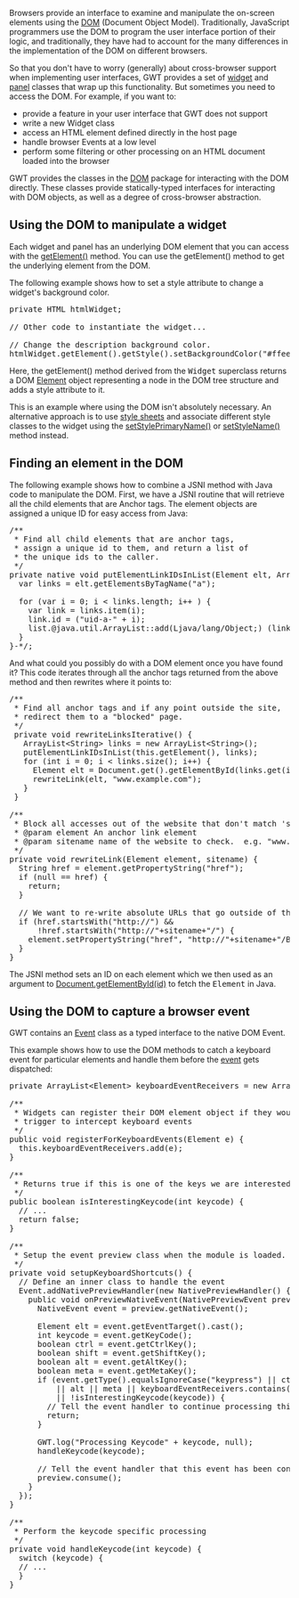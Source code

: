 <p>Browsers provide an interface to examine and manipulate the on-screen elements using the <a href="http://w3c.org/DOM/">DOM</a> (Document Object Model).
Traditionally, JavaScript programmers use the DOM to program the user interface portion of their logic, and traditionally, they have had to account for the many differences in the
implementation of the DOM on different browsers.</p>

<p>So that you don't have to worry (generally) about cross-browser support when implementing user interfaces, GWT provides a set of <a href="DevGuideUiWidgets.html">widget</a> and <a href="DevGuideUiPanels.html">panel</a> classes that wrap up this functionality. But sometimes you need to access the DOM. For example, if you
want to:</p>

<ul>
<li>provide a feature in your user interface that GWT does not support</li>

<li>write a new Widget class</li>

<li>access an HTML element defined directly in the host page</li>

<li>handle browser Events at a low level</li>

<li>perform some filtering or other processing on an HTML document loaded into the browser</li>
</ul>



<p>GWT provides the classes in the <a href="/javadoc/latest/com/google/gwt/dom/client/package-summary.html">DOM</a>
package for interacting with the DOM directly. These classes provide statically-typed interfaces for interacting with DOM objects, as well as a degree of
cross-browser abstraction.</p>

<h2>Using the DOM to manipulate a widget</h2>

<p>Each widget and panel has an underlying DOM element that you can access with the <a href="/javadoc/latest/com/google/gwt/user/client/ui/UIObject.html#getElement()">getElement()</a> method. You can use the
getElement() method to get the underlying element from the DOM.</p>

<p>The following example shows how to set a style attribute to change a widget's background color.</p>

<pre class="prettyprint">
private HTML htmlWidget;

// Other code to instantiate the widget...

// Change the description background color.
htmlWidget.getElement().getStyle().setBackgroundColor("#ffee80");
</pre>

<p>Here, the getElement() method derived from the <tt>Widget</tt> superclass returns a DOM <a href="/javadoc/latest/com/google/gwt/dom/client/Element.html">Element</a> object representing a node in the DOM tree
structure and adds a style attribute to it.</p>

<p>This is an example where using the DOM isn't absolutely necessary. An alternative approach is to use <a href="DevGuideUiCss.html">style sheets</a> and
associate different style classes to the widget using the <a href="/javadoc/latest/com/google/gwt/user/client/ui/UIObject.html#setStylePrimaryName(java.lang.String)">setStylePrimaryName()</a> or <a href="http://google-web-toolkit.googlecode.com/svn/javadoc/latest/com/google/gwt/user/client/ui/UIObject.html#setStyleName(java.lang.String)">setStyleName()</a> method
instead.</p>

<h2>Finding an element in the DOM</h2>

<p>The following example shows how to combine a JSNI method with Java code to manipulate the DOM. First, we have a JSNI routine that will retrieve all the child elements that are
Anchor tags. The element objects are assigned a unique ID for easy access from Java:</p>

<pre class="prettyprint">
/**
 * Find all child elements that are anchor tags,
 * assign a unique id to them, and return a list of
 * the unique ids to the caller.
 */
private native void putElementLinkIDsInList(Element elt, ArrayList&lt;String&gt; list) /*-{
  var links = elt.getElementsByTagName(&quot;a&quot;);

  for (var i = 0; i &lt; links.length; i++ ) {
    var link = links.item(i);
    link.id = (&quot;uid-a-&quot; + i);
    list.@java.util.ArrayList::add(Ljava/lang/Object;) (link.id);
  }
}-*/;
</pre>

<p>And what could you possibly do with a DOM element once you have found it? This code iterates through all the anchor tags returned from the above method and then rewrites where
it points to:</p>

<pre class="prettyprint">
/**
 * Find all anchor tags and if any point outside the site, 
 * redirect them to a &quot;blocked&quot; page.
 */
 private void rewriteLinksIterative() {
   ArrayList&lt;String&gt; links = new ArrayList&lt;String>();
   putElementLinkIDsInList(this.getElement(), links);
   for (int i = 0; i &lt; links.size(); i++) {
     Element elt = Document.get().getElementById(links.get(i));
     rewriteLink(elt, &quot;www.example.com&quot;);
   }
 }

/**
 * Block all accesses out of the website that don't match 'sitename'
 * @param element An anchor link element
 * @param sitename name of the website to check.  e.g. &quot;www.example.com&quot;
 */
private void rewriteLink(Element element, sitename) {
  String href = element.getPropertyString(&quot;href&quot;);
  if (null == href) {
    return;
  }

  // We want to re-write absolute URLs that go outside of this site
  if (href.startsWith(&quot;http://&quot;) &amp;&amp;
      !href.startsWith(&quot;http://&quot;+sitename+&quot;/&quot;) {
    element.setPropertyString(&quot;href&quot;, &quot;http://&quot;+sitename+&quot;/Blocked.html&quot;);
  }
}
</pre>

<p>The JSNI method sets an ID on each element which we then used as an argument to <a href="/javadoc/latest/com/google/gwt/dom/client/Document.html#getElementById(java.lang.String)">Document.getElementById(id)</a> to
fetch the <tt>Element</tt> in Java.</p>

<h2>Using the DOM to capture a browser event</h2>

<p>GWT contains an <a href="/javadoc/latest/com/google/gwt/dom/client/NativeEvent.html">Event</a> class as a typed interface to the
native DOM Event.</p>

<p>This example shows how to use the DOM methods to catch a keyboard event for particular elements and handle them before the <a href="DevGuideUiHandlers.html">event</a> gets dispatched:</p>

<pre class="prettyprint">
private ArrayList&lt;Element&gt; keyboardEventReceivers = new ArrayList&lt;Element&gt;();

/**
 * Widgets can register their DOM element object if they would like to be a
 * trigger to intercept keyboard events
 */
public void registerForKeyboardEvents(Element e) {
  this.keyboardEventReceivers.add(e);
}

/**
 * Returns true if this is one of the keys we are interested in
 */
public boolean isInterestingKeycode(int keycode) {
  // ...
  return false;
}

/**
 * Setup the event preview class when the module is loaded.
 */
private void setupKeyboardShortcuts() {
  // Define an inner class to handle the event
  Event.addNativePreviewHandler(new NativePreviewHandler() {
    public void onPreviewNativeEvent(NativePreviewEvent preview) {
      NativeEvent event = preview.getNativeEvent();

      Element elt = event.getEventTarget().cast();
      int keycode = event.getKeyCode();
      boolean ctrl = event.getCtrlKey();
      boolean shift = event.getShiftKey();
      boolean alt = event.getAltKey();
      boolean meta = event.getMetaKey();
      if (event.getType().equalsIgnoreCase(&quot;keypress&quot;) || ctrl || shift
          || alt || meta || keyboardEventReceivers.contains(elt)
          || !isInterestingKeycode(keycode)) {
        // Tell the event handler to continue processing this event.
        return;
      }

      GWT.log(&quot;Processing Keycode&quot; + keycode, null);
      handleKeycode(keycode);

      // Tell the event handler that this event has been consumed
      preview.consume();
    }
  });
}

/**
 * Perform the keycode specific processing
 */
private void handleKeycode(int keycode) {
  switch (keycode) {
  // ...
  }
}
</pre>